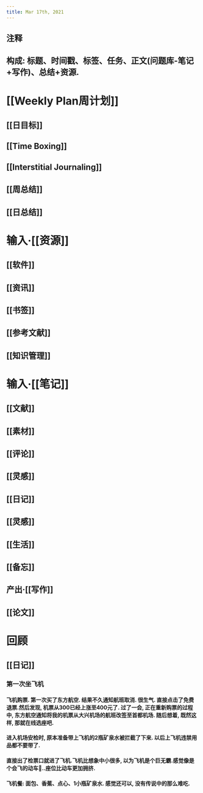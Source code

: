 ```yaml
---
title: Mar 17th, 2021
---
```


## 注释
## **构成**: 标题、时间戳、标签、任务、正文(问题库-笔记+写作)、总结+资源.
# [[Weekly Plan周计划]]
## [[日目标]]
## [[Time Boxing]]
## [[Interstitial Journaling]]
## [[周总结]]
## [[日总结]]
# 输入·[[资源]]
## [[软件]]
## [[资讯]]
## [[书签]]
## [[参考文献]]
## [[知识管理]]
# 输入·[[笔记]]
## [[文献]]
## [[素材]]
## [[评论]]
## [[灵感]]
## [[日记]]
## [[灵感]]
## [[生活]]
## [[备忘]]
## 产出·[[写作]]
## [[论文]]
# 回顾
## [[日记]]
### 第一次坐飞机
#### 飞机购票. 第一次买了东方航空. 结果不久通知航班取消. 很生气. 直接点击了免费退票.然后发现, 机票从300已经上涨至400元了. 过了一会, 正在重新购票的过程中, 东方航空通知将我的机票从大兴机场的航班改签至首都机场. 随后想着, 既然这样, 那就在线选座吧.
#### 进入机场安检时, 原本准备带上飞机的2瓶矿泉水被拦截了下来. 以后上飞机违禁用品都不要带了.
#### 直接出了检票口就进了飞机.飞机比想象中小很多, 以为飞机是个巨无霸.感觉像是个会飞的动车🚄..座位比动车更加拥挤.
#### 飞机餐: 面包、香蕉、点心、1小瓶矿泉水. 感觉还可以, 没有传说中的那么难吃.
